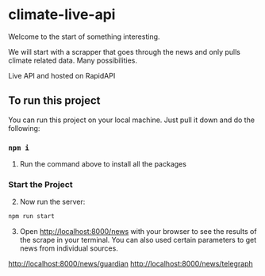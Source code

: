 # climate-live-api

Welcome to the start of something interesting.

We will start with a scrapper that goes through the news and only pulls climate related data. Many possibilities.  

Live API and hosted on RapidAPI

## To run this project

You can run this project on your local machine. Just pull it down and do the following:

### `npm i`

1. Run the command above to install all the packages

### Start the Project

2. Now run the server:

```bash
npm run start
```

3. Open [http://localhost:8000/news](http://localhost:8000/news) with your browser to see the results of the scrape in your terminal. You can also used certain parameters to get news from individual sources.

[http://localhost:8000/news/guardian](http://localhost:8000/news/guardian) 
[http://localhost:8000/news/telegraph](http://localhost:8000/news/telegraph) 



